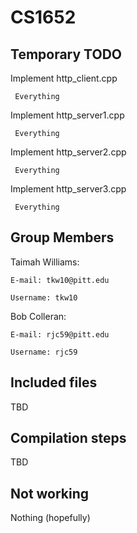 # CS1652

## Temporary TODO
Implement http_client.cpp

     Everything
     
Implement http_server1.cpp

     Everything
     
Implement http_server2.cpp

     Everything
     
Implement http_server3.cpp

     Everything
     

## Group Members
Taimah Williams:

    E-mail: tkw10@pitt.edu
    
    Username: tkw10
Bob Colleran:

    E-mail: rjc59@pitt.edu
    
    Username: rjc59
    
## Included files
TBD

## Compilation steps
TBD

## Not working
Nothing (hopefully)
